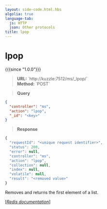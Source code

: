 ```yaml
---
layout: side-code.html.hbs
algolia: true
language-tab:
  js: HTTP
  json: Other protocols
title: lpop
---
```


# lpop

{{{since "1.0.0"}}}



<blockquote class="js">
<p>
<b>URL:</b> `http://kuzzle:7512/ms/_lpop/<key>`  
</br><b>Method:</b> `POST`
</p>
</blockquote>

<blockquote class="json">
<p>
<b>Query</b>
</p>
</blockquote>


```json
{
  "controller": "ms",
  "action": "lpop",
  "_id": "<key>"
}
```

>**Response**

```javascript
{
  "requestId": "<unique request identifier>",
  "status": 200,
  "error": null,
  "controller": "ms",
  "action": "lpop",
  "collection": null,
  "index": null,
  "volatile": null,
  "result": "<removed value>"
}
```

Removes and returns the first element of a list.

[[_Redis documentation_]](https://redis.io/commands/lpop)
